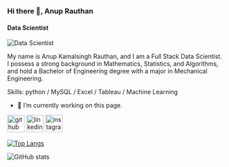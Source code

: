 ### Hi there 👋, Anup Rauthan
#### Data Scientist
![Data Scientist](https://i.pinimg.com/564x/a9/b2/d0/a9b2d02d02105d549bee2b37bdc17750.jpg)

My name is Anup Kamalsingh Rauthan, and I am a Full Stack Data Scientist. I possess a strong background in Mathematics, Statistics, and Algorithms, and hold a Bachelor of Engineering degree with a major in Mechanical Engineering.

Skills: python / MySQL / Excel / Tableau / Machine Learning

- 🔭 I’m currently working on this page. 


[<img src='https://cdn.jsdelivr.net/npm/simple-icons@3.0.1/icons/github.svg' alt='github' height='40'>](https://github.com/rauthananup)  [<img src='https://cdn.jsdelivr.net/npm/simple-icons@3.0.1/icons/linkedin.svg' alt='linkedin' height='40'>](https://www.linkedin.com/in/https://www.linkedin.com/in/anup-rauthan-92a44a1bb?lipi=urn%3Ali%3Apage%3Ad_flagship3_profile_view_base_contact_details%3BeAgVnyaiSsKRCZiA7lDklQ%3D%3D/)  [<img src='https://cdn.jsdelivr.net/npm/simple-icons@3.0.1/icons/instagram.svg' alt='instagram' height='40'>](https://www.instagram.com/rauthan_anup/)  

[![Top Langs](https://github-readme-stats.vercel.app/api/top-langs/?username=rauthananup)](https://github.com/anuraghazra/github-readme-stats)

![GitHub stats](https://github-readme-stats.vercel.app/api?username=rauthananup&show_icons=true)  


